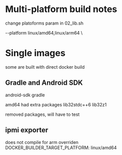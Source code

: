 # Multi-platform build notes

change platoforms param in 02_lib.sh

--platform linux/amd64,linux/arm64 \

# Single images
some are built with direct docker build

## Gradle and Android SDK

android-sdk
gradle

amd64 had extra packages lib32stdc++6 lib32z1

removed packages, will have to test

## ipmi exporter

does not compile for arm
overriden     DOCKER_BUILDER_TARGET_PLATFORM: linux/amd64
